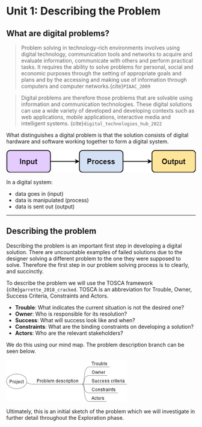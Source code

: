 # Unit 1: Describing the Problem

## What are digital problems?

> Problem solving in technology-rich environments involves using digital technology, communication tools and networks to acquire and evaluate information, communicate with others and perform practical tasks. It requires the ability to solve problems for personal, social and economic purposes through the setting of appropriate goals and plans and by the accessing and making use of information through computers and computer networks.{cite}`PIAAC_2009`

> Digital problems are therefore those problems that are solvable using information and communication technologies. These digital solutions can use a wide variety of developed and developing contexts such as web applications, mobile applications, interactive media and intelligent systems. {cite}`digital_technologies_hub_2022`

What distinguishes a digital problem is that the solution consists of digital hardware and software working together to form a digital system.

![IPO](./../assests/IPO.png)

In a digital system:
- data goes in (input)
- data is manipulated (process)
- data is sent out (output)

---

## Describing the problem
Describing the problem is an important first step in developing a digital solution. There are uncountable examples of failed solutions due to the designer solving a different problem to the one they were supposed to solve. Therefore the first step in our problem solving process is to clearly, and succinctly.

To describe the problem we will use the TOSCA framework {cite}`garrette_2018_cracked`. TOSCA is an abbreviation for Trouble, Owner, Success Criteria, Constraints and Actors.

- **Trouble**: What indicates the current situation is not the desired one?
- **Owner**: Who is responsible for its resolution?
- **Success**: What will success look like and when?
- **Constraints**: What are the binding constraints on developing a solution?
- **Actors**: Who are the relevant stakeholders?

We do this using our mind map. The problem description branch can be seen below.

![describe problem mind map branch](../assests/mm_descrbe_problem.png)

Ultimately, this is an initial sketch of the problem which we will investigate in further detail throughout the Exploration phase.